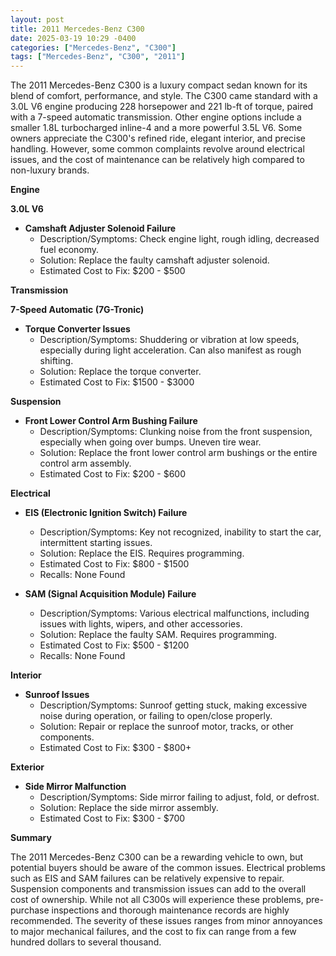 ```yaml
---
layout: post
title: 2011 Mercedes-Benz C300
date: 2025-03-19 10:29 -0400
categories: ["Mercedes-Benz", "C300"]
tags: ["Mercedes-Benz", "C300", "2011"]
---
```

The 2011 Mercedes-Benz C300 is a luxury compact sedan known for its blend of comfort, performance, and style. The C300 came standard with a 3.0L V6 engine producing 228 horsepower and 221 lb-ft of torque, paired with a 7-speed automatic transmission. Other engine options include a smaller 1.8L turbocharged inline-4 and a more powerful 3.5L V6. Some owners appreciate the C300's refined ride, elegant interior, and precise handling. However, some common complaints revolve around electrical issues, and the cost of maintenance can be relatively high compared to non-luxury brands.

**Engine**

**3.0L V6**

*   **Camshaft Adjuster Solenoid Failure**
    *   Description/Symptoms: Check engine light, rough idling, decreased fuel economy.
    *   Solution: Replace the faulty camshaft adjuster solenoid.
    *   Estimated Cost to Fix: $200 - $500

**Transmission**

**7-Speed Automatic (7G-Tronic)**

*   **Torque Converter Issues**
    *   Description/Symptoms: Shuddering or vibration at low speeds, especially during light acceleration. Can also manifest as rough shifting.
    *   Solution: Replace the torque converter.
    *   Estimated Cost to Fix: $1500 - $3000

**Suspension**

*   **Front Lower Control Arm Bushing Failure**
    *   Description/Symptoms: Clunking noise from the front suspension, especially when going over bumps. Uneven tire wear.
    *   Solution: Replace the front lower control arm bushings or the entire control arm assembly.
    *   Estimated Cost to Fix: $200 - $600

**Electrical**

*   **EIS (Electronic Ignition Switch) Failure**
    *   Description/Symptoms: Key not recognized, inability to start the car, intermittent starting issues.
    *   Solution: Replace the EIS. Requires programming.
    *   Estimated Cost to Fix: $800 - $1500
    * Recalls: None Found

*   **SAM (Signal Acquisition Module) Failure**
    *   Description/Symptoms: Various electrical malfunctions, including issues with lights, wipers, and other accessories.
    *   Solution: Replace the faulty SAM. Requires programming.
    *   Estimated Cost to Fix: $500 - $1200
    *   Recalls: None Found

**Interior**

*   **Sunroof Issues**
    *   Description/Symptoms: Sunroof getting stuck, making excessive noise during operation, or failing to open/close properly.
    *   Solution: Repair or replace the sunroof motor, tracks, or other components.
    *   Estimated Cost to Fix: $300 - $800+

**Exterior**

*   **Side Mirror Malfunction**
    *   Description/Symptoms: Side mirror failing to adjust, fold, or defrost.
    *   Solution: Replace the side mirror assembly.
    *   Estimated Cost to Fix: $300 - $700

**Summary**

The 2011 Mercedes-Benz C300 can be a rewarding vehicle to own, but potential buyers should be aware of the common issues. Electrical problems such as EIS and SAM failures can be relatively expensive to repair. Suspension components and transmission issues can add to the overall cost of ownership. While not all C300s will experience these problems, pre-purchase inspections and thorough maintenance records are highly recommended. The severity of these issues ranges from minor annoyances to major mechanical failures, and the cost to fix can range from a few hundred dollars to several thousand.

